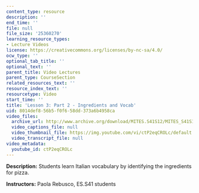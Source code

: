 ```yaml
---
content_type: resource
description: ''
end_time: ''
file: null
file_size: '25360270'
learning_resource_types:
- Lecture Videos
license: https://creativecommons.org/licenses/by-nc-sa/4.0/
ocw_type: ''
optional_tab_title: ''
optional_text: ''
parent_title: Video Lectures
parent_type: CourseSection
related_resources_text: ''
resource_index_text: ''
resourcetype: Video
start_time: ''
title: 'Lesson 3: Part 2 - Ingredients and Vocab'
uid: 8014def8-56b5-f0f6-58dd-373a6b4958ca
video_files:
  archive_url: http://www.archive.org/download/MITES.S41S12/MITES_S41S12_Lesson3_Part2_300k.mp4
  video_captions_file: null
  video_thumbnail_file: https://img.youtube.com/vi/ctP2eqCROLc/default.jpg
  video_transcript_file: null
video_metadata:
  youtube_id: ctP2eqCROLc
---
```


**Description:** Students learn Italian vocabulary by identifying the ingredients for pizza.

**Instructors:** Paola Rebusco, ES.S41 students

